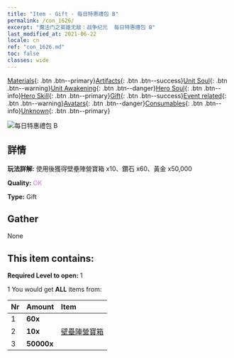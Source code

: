```yaml
---
title: "Item - Gift - 每日特惠禮包 B"
permalink: /con_1626/
excerpt: "魔法门之英雄无敌：战争纪元  每日特惠禮包 B"
last_modified_at: 2021-06-22
locale: cn
ref: "con_1626.md"
toc: false
classes: wide
---
```

 [Materials](/ItemsCN/){: .btn .btn--primary}[Artifacts](/ItemsCN/Artifacts/){: .btn .btn--success}[Unit Soul](/ItemsCN/UnitSoul/){: .btn .btn--warning}[Unit Awakening](/ItemsCN/UnitAwakening/){: .btn .btn--danger}[Hero Soul](/ItemsCN/HeroSoul/){: .btn .btn--info}[Hero Skill](/ItemsCN/HeroSkill/){: .btn .btn--primary}[Gift](/ItemsCN/Gift/){: .btn .btn--success}[Event related](/ItemsCN/Events/){: .btn .btn--warning}[Avatars](/ItemsCN/Avatars/){: .btn .btn--danger}[Consumables](/ItemsCN/Consumables/){: .btn .btn--info}[Unknown](/ItemsCN/Unknown/){: .btn .btn--primary}

 ![每日特惠禮包 B](/images/t/i_907220.png)

## 詳情
 **玩法詳解:** 使用後獲得壁壘陣營寶箱 x10、鑽石 x60、黃金 x50,000

 **Quality:** <span style="color: #DA70D6">OK</span>

 **Type:** Gift

## Gather

  None

## This item contains:

 **Required Level to open:** 1

 1 You would get **ALL** items  from:

  | Nr | Amount |     Item    |
  |:---|:-------|:------------|
  | 1 |  **60x** | <i class="fas fa-gem"/> |  | 
  | 2 |  **10x** | [壁壘陣營寶箱](/cn/Items/con_1270/) |  | 
  | 3 |  **50000x** | <i class="fas fa-coins"/> |  | 
